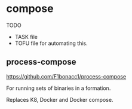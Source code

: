 # compose

TODO

- TASK file 
- TOFU file for automating this.

## process-compose


https://github.com/F1bonacc1/process-compose

For running sets of binaries in a formation.

Replaces K8, Docker and Docker compose.


